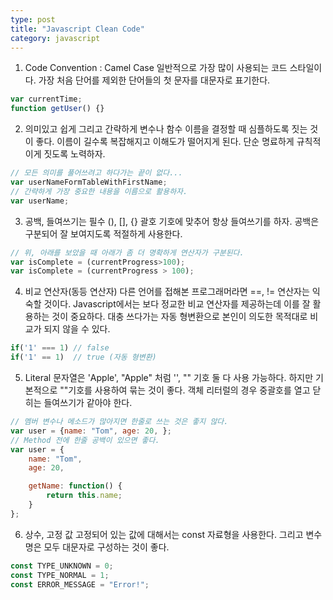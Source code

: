 ```yaml
---
type: post
title: "Javascript Clean Code"
category: javascript
---
```


1. Code Convention : Camel Case
일반적으로 가장 많이 사용되는 코드 스타일이다. 
가장 처음 단어를 제외한 단어들의 첫 문자를 대문자로 표기한다. 
```Javascript 
var currentTime; 
function getUser() {}
```

2. 의미있고 쉽게 그리고 간략하게
변수나 함수 이름을 결정할 때 심플하도록 짓는 것이 좋다.
이름이 길수록 복잡해지고 이해도가 떨어지게 된다. 
단순 명료하게 규칙적이게 짓도록 노력하자. 
```Javascript 
// 모든 의미를 풀어쓰려고 하다가는 끝이 없다...
var userNameFormTableWithFirstName;
// 간략하게 가장 중요한 내용을 이름으로 활용하자.
var userName;
```

3. 공백, 들여쓰기는 필수
(), [], {} 괄호 기호에 맞추어 항상 들여쓰기를 하자.
공백은 구분되어 잘 보여지도록 적절하게 사용한다. 
```Javascript 
// 위, 아래를 보았을 때 아래가 좀 더 명확하게 연산자가 구분된다. 
var isComplete = (currentProgress>100);
var isComplete = (currentProgress > 100);
```

4. 비교 연산자(동등 연산자)
다른 언어를 접해본 프로그래머라면 ==, != 연산자는 익숙할 것이다. 
Javascript에서는 보다 정교한 비교 연산자를 제공하는데 이를 잘 활용하는 것이 중요하다. 
대충 쓰다가는 자동 형변환으로 본인이 의도한 목적대로 비교가 되지 않을 수 있다. 
```Javascript
if('1' === 1) // false
if('1' == 1)  // true (자동 형변환)
```

5. Literal
문자열은 'Apple', "Apple" 처럼 '', "" 기호 둘 다 사용 가능하다. 
하지만 기본적으로 ""기호를 사용하여 묶는 것이 좋다. 
객체 리터럴의 경우 중괄호를 열고 닫히는 들여쓰기가 같아야 한다. 
```javascript
// 멤버 변수나 메소드가 많아지면 한줄로 쓰는 것은 좋지 않다. 
var user = {name: "Tom", age: 20, };
// Method 전에 한줄 공백이 있으면 좋다.
var user = {
    name: "Tom",
    age: 20,

    getName: function() {
        return this.name;
    }
};
``` 

6. 상수, 고정 값
고정되어 있는 값에 대해서는 const 자료형을 사용한다. 
그리고 변수 명은 모두 대문자로 구성하는 것이 좋다. 
```javascript
const TYPE_UNKNOWN = 0;
const TYPE_NORMAL = 1;
const ERROR_MESSAGE = "Error!";
```

